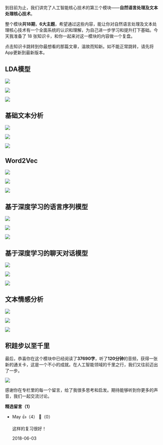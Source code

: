 到目前为止，我们讲完了人工智能核心技术的第三个模块——**自然语言处理及文本处理核心技术**。

整个模块**共18期**，**6大主题**，希望通过这些内容，能让你对自然语言处理及文本处理核心技术有一个全面系统的认识和理解，为自己进一步学习和提升打下基础。今天我准备了 18 张知识卡，和你一起来对这一模块的内容做一个复盘。

点击知识卡跳转到你最想看的那篇文章，温故而知新。如不能正常跳转，请先将App更新到最新版本。

## LDA模型

[![](https://static001.geekbang.org/resource/image/d2/b0/d2b20852afd828403050812715cb44b0.png?wh=1143%2A779)](https://time.geekbang.org/column/article/376)

[![](https://static001.geekbang.org/resource/image/e8/9b/e8acfa9088e8531e5d6384af44eae99b.png?wh=1143%2A692)](https://time.geekbang.org/column/article/5998)

[![](https://static001.geekbang.org/resource/image/d8/b2/d885cec604069f9cb8c85f4ebfe2f2b2.png?wh=1143%2A972)](https://time.geekbang.org/column/article/6024)

## 基础文本分析

[![](https://static001.geekbang.org/resource/image/93/40/93b2c2969cd39605e3e5699cd50c1840.png?wh=1143%2A883)](https://time.geekbang.org/column/article/6190)

[![](https://static001.geekbang.org/resource/image/4b/8d/4b701dfcdd64af6aaa161c89ccda748d.png?wh=1143%2A699)](https://time.geekbang.org/column/article/6274)

[![](https://static001.geekbang.org/resource/image/87/97/87a8a66051291b718babf0815c7d0897.png?wh=1143%2A793)](https://time.geekbang.org/column/article/6366)

## Word2Vec

[![](https://static001.geekbang.org/resource/image/f4/cc/f468146b7b806b28ba482f40e3e429cc.png?wh=1143%2A781)](https://time.geekbang.org/column/article/6430)

[![](https://static001.geekbang.org/resource/image/42/24/4217b8fec84d0ffb9d9c32a7e6710324.png?wh=1143%2A910)](https://time.geekbang.org/column/article/6578)

[![](https://static001.geekbang.org/resource/image/9a/e6/9a0a810db7faa9c11be2b1b6a5ee7fe6.png?wh=1143%2A838)](https://time.geekbang.org/column/article/6586)

## 基于深度学习的语言序列模型

[![](https://static001.geekbang.org/resource/image/fc/5d/fc31c5d883318ba258611e0293e8305d.png?wh=1143%2A822)](https://time.geekbang.org/column/article/6681)

[![](https://static001.geekbang.org/resource/image/cf/e2/cf3b5519efa55aae3e12aa9a32b5c0e2.png?wh=1143%2A957)](https://time.geekbang.org/column/article/6840)

[![](https://static001.geekbang.org/resource/image/e0/06/e07f43289823797784651ace6d1db306.png?wh=1143%2A661)](https://time.geekbang.org/column/article/6925)

## 基于深度学习的聊天对话模型

[![](https://static001.geekbang.org/resource/image/1d/c5/1df98ed3f33314f696f124ee4f034cc5.png?wh=1143%2A770)](https://time.geekbang.org/column/article/7144)

[![](https://static001.geekbang.org/resource/image/01/29/01d81a7c92a1802848f8dc5ffbc49f29.png?wh=1143%2A938)](https://time.geekbang.org/column/article/7326)

[![](https://static001.geekbang.org/resource/image/f3/e7/f33f23856b040bf4dac7db9f0262cfe7.png?wh=1143%2A690)](https://time.geekbang.org/column/article/7423)

## 文本情感分析

[![](https://static001.geekbang.org/resource/image/f5/36/f581e845830a1ba101031bac27517f36.png?wh=1143%2A884)](https://time.geekbang.org/column/article/7649)

[![](https://static001.geekbang.org/resource/image/37/3f/3731e28f9af2f6e6975272fb1ee27f3f.png?wh=1143%2A758)](https://time.geekbang.org/column/article/7757)

[![](https://static001.geekbang.org/resource/image/be/f2/be65b1a4c0d4c19a794ad075fd987bf2.png?wh=1143%2A768)](https://time.geekbang.org/column/article/7954)

## 积跬步以至千里

最后，恭喜你在这个模块中已经阅读了**37690字**，听了**120分钟**的音频，获得一张新的通关卡，这是一个不小的成就。在人工智能领域的千里之行，我们又往前迈出了一步。

![](https://static001.geekbang.org/resource/image/59/c4/595581f953c55e2066baf9a181db85c4.png?wh=1242%2A1393)

感谢你在专栏里的每一个留言，给了我很多思考和启发。期待能够听到你更多的声音，我们一起交流讨论。
<div><strong>精选留言（1）</strong></div><ul>
<li><span>May</span> 👍（4） 💬（0）<p>这样的复习很好！</p>2018-06-03</li><br/>
</ul>